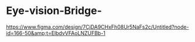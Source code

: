 # Eye-vision-Bridge-
https://www.figma.com/design/7CjDA9CHxFh08Ur5NaFs2c/Untitled?node-id=166-50&amp;t=ElbdvVFAoLNZUFBb-1

